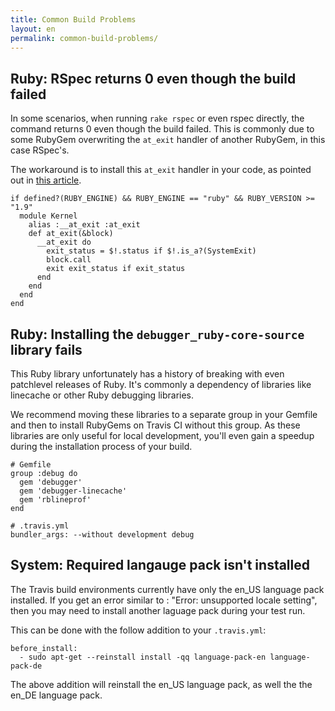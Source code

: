 ```yaml
---
title: Common Build Problems
layout: en
permalink: common-build-problems/
---
```


<div id="toc"></div>

## Ruby: RSpec returns 0 even though the build failed

In some scenarios, when running `rake rspec` or even rspec directly, the command
returns 0 even though the build failed. This is commonly due to some RubyGem
overwriting the `at_exit` handler of another RubyGem, in this case RSpec's.

The workaround is to install this `at_exit` handler in your code, as pointed out
in [this article](http://www.davekonopka.com/2013/rspec-exit-code.html).

    if defined?(RUBY_ENGINE) && RUBY_ENGINE == "ruby" && RUBY_VERSION >= "1.9"
      module Kernel
        alias :__at_exit :at_exit
        def at_exit(&block)
          __at_exit do
            exit_status = $!.status if $!.is_a?(SystemExit)
            block.call
            exit exit_status if exit_status
          end
        end
      end
    end

## Ruby: Installing the `debugger_ruby-core-source` library fails

This Ruby library unfortunately has a history of breaking with even patchlevel
releases of Ruby. It's commonly a dependency of libraries like linecache or
other Ruby debugging libraries.

We recommend moving these libraries to a separate group in your Gemfile and then
to install RubyGems on Travis CI without this group. As these libraries are only
useful for local development, you'll even gain a speedup during the installation
process of your build.

    # Gemfile
    group :debug do
      gem 'debugger'
      gem 'debugger-linecache'
      gem 'rblineprof'
    end

    # .travis.yml
    bundler_args: --without development debug


## System: Required langauge pack isn't installed

The Travis build environments currently have only the en_US language pack installed. 
If you get an error similar to : "Error: unsupported locale setting", then you may need
to install another laguage pack during your test run.

This can be done with the follow addition to your `.travis.yml`:

    before_install:
      - sudo apt-get --reinstall install -qq language-pack-en language-pack-de

The above addition will reinstall the en\_US language pack, as well the the en\_DE
language pack.
